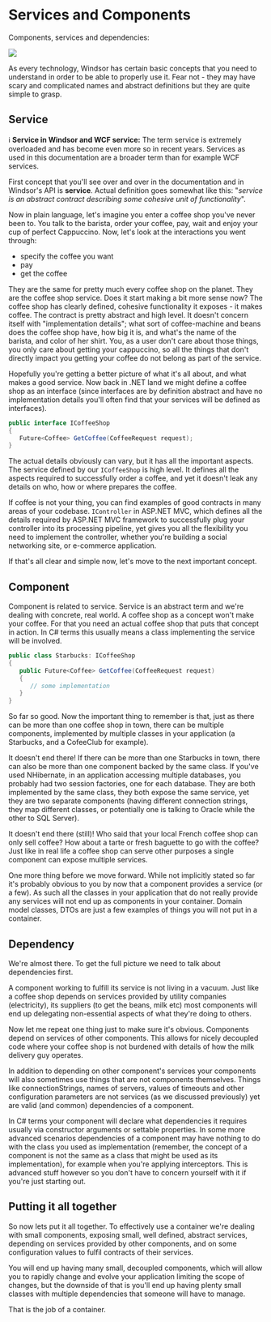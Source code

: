 # Services and Components

Components, services and dependencies:

![](images/component.png)

As every technology, Windsor has certain basic concepts that you need to understand in order to be able to properly use
it. Fear not - they may have scary and complicated names and abstract definitions but they are quite simple to grasp.

## Service

:information_source: **Service in Windsor and WCF service:** The term service is extremely overloaded and has become
even more so in recent years. Services as used in this documentation are a broader term than for example WCF services.

First concept that you'll see over and over in the documentation and in Windsor's API is **service**. Actual definition
goes somewhat like this: "*service is an abstract contract describing some cohesive unit of functionality*".

Now in plain language, let's imagine you enter a coffee shop you've never been to. You talk to the barista, order your
coffee, pay, wait and enjoy your cup of perfect Cappuccino. Now, let's look at the interactions you went through:

* specify the coffee you want
* pay
* get the coffee

They are the same for pretty much every coffee shop on the planet. They are the coffee shop service. Does it start
making a bit more sense now? The coffee shop has clearly defined, cohesive functionality it exposes - it makes coffee.
The contract is pretty abstract and high level. It doesn't concern itself with "implementation details"; what sort of
coffee-machine and beans does the coffee shop have, how big it is, and what's the name of the barista, and color of her
shirt. You, as a user don't care about those things, you only care about getting your cappuccino, so all the things that
don't directly impact you getting your coffee do not belong as part of the service.

Hopefully you're getting a better picture of what it's all about, and what makes a good service. Now back in .NET land
we might define a coffee shop as an interface (since interfaces are by definition abstract and have no implementation
details you'll often find that your services will be defined as interfaces).

```csharp
public interface ICoffeeShop
{
   Future<Coffee> GetCoffee(CoffeeRequest request);
}
```

The actual details obviously can vary, but it has all the important aspects. The service defined by our `ICoffeeShop` is
high level. It defines all the aspects required to successfully order a coffee, and yet it doesn't leak any details on
who, how or where prepares the coffee.

If coffee is not your thing, you can find examples of good contracts in many areas of your codebase. `IController` in
ASP.NET MVC, which defines all the details required by ASP.NET MVC framework to successfully plug your controller into
its processing pipeline, yet gives you all the flexibility you need to implement the controller, whether you're building
a social networking site, or e-commerce application.

If that's all clear and simple now, let's move to the next important concept.

## Component

Component is related to service. Service is an abstract term and we're dealing with concrete, real world. A coffee shop
as a concept won't make your coffee. For that you need an actual coffee shop that puts that concept in action. In C#
terms this usually means a class implementing the service will be involved.

```csharp
public class Starbucks: ICoffeeShop
{
   public Future<Coffee> GetCoffee(CoffeeRequest request)
   {
      // some implementation
   }
}
```

So far so good. Now the important thing to remember is that, just as there can be more than one coffee shop in town,
there can be multiple components, implemented by multiple classes in your application (a Starbucks, and a CofeeClub for
example).

It doesn't end there! If there can be more than one Starbucks in town, there can also be more than one component backed
by the same class. If you've used NHibernate, in an application accessing multiple databases, you probably had two
session factories, one for each database. They are both implemented by the same class, they both expose the same
service, yet they are two separate components (having different connection strings, they map different classes, or
potentially one is talking to Oracle while the other to SQL Server).

It doesn't end there (still)! Who said that your local French coffee shop can only sell coffee? How about a tarte or
fresh baguette to go with the coffee? Just like in real life a coffee shop can serve other purposes a single component
can expose multiple services.

One more thing before we move forward. While not implicitly stated so far it's probably obvious to you by now that a
component provides a service (or a few). As such all the classes in your application that do not really provide any
services will not end up as components in your container. Domain model classes, DTOs are just a few examples of things
you will not put in a container.

## Dependency

We're almost there. To get the full picture we need to talk about dependencies first.

A component working to fulfill its service is not living in a vacuum. Just like a coffee shop depends on services
provided by utility companies (electricity), its suppliers (to get the beans, milk etc) most components will end up
delegating non-essential aspects of what they're doing to others.

Now let me repeat one thing just to make sure it's obvious. Components depend on services of other components. This
allows for nicely decoupled code where your coffee shop is not burdened with details of how the milk delivery guy
operates.

In addition to depending on other component's services your components will also sometimes use things that are not
components themselves. Things like connectionStrings, names of servers, values of timeouts and other configuration
parameters are not services (as we discussed previously) yet are valid (and common) dependencies of a component.

In C# terms your component will declare what dependencies it requires usually via constructor arguments or settable
properties. In some more advanced scenarios dependencies of a component may have nothing to do with the class you used
as implementation (remember, the concept of a component is not the same as a class that might be used as its
implementation), for example when you're applying interceptors. This is advanced stuff however so you don't have to
concern yourself with it if you're just starting out.

## Putting it all together

So now lets put it all together. To effectively use a container we're dealing with small components, exposing small,
well defined, abstract services, depending on services provided by other components, and on some configuration values to
fulfil contracts of their services.

You will end up having many small, decoupled components, which will allow you to rapidly change and evolve your
application limiting the scope of changes, but the downside of that is you'll end up having plenty small classes with
multiple dependencies that someone will have to manage.

That is the job of a container.